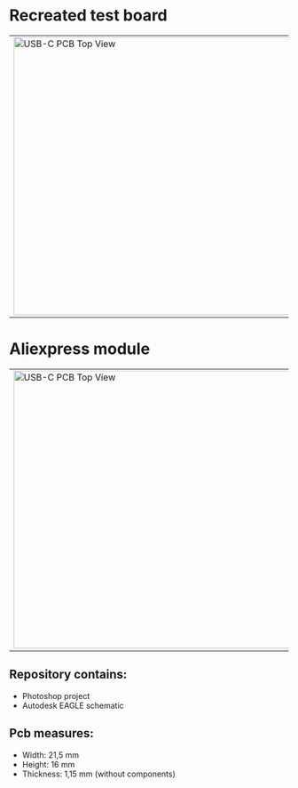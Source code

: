 # Recreated test board

<table>
  <tr>
    <td><img src="https://github-production-user-asset-6210df.s3.amazonaws.com/38842553/282050154-5bf25069-c608-403f-89e8-9a42b5cb3895.png" alt="USB-C PCB Top View" style="width: 500px;" /></td>
    <td><img src="https://github-production-user-asset-6210df.s3.amazonaws.com/38842553/282050135-e9896be7-b480-4d6e-b6d7-aed8651f44b9.png" alt="USB-C PCB Bottom View" style="width: 500px;" /></td>
  </tr>
</table>

# Aliexpress module  
<table>
  <tr>
    <td><img src="https://user-images.githubusercontent.com/38842553/236648201-2cfdf859-eab5-4daf-8a1f-35248696b511.png" alt="USB-C PCB Top View" style="width: 500px;" /></td>
    <td><img src="https://user-images.githubusercontent.com/38842553/236648608-28802655-6e2c-4c52-ac9b-65d7b40ceabe.png" alt="USB-C PCB Bottom View" style="width: 500px;" /></td>
  </tr>
</table>

## Repository contains:

- Photoshop project
- Autodesk EAGLE schematic

## Pcb measures:

- Width: 21,5 mm
- Height: 16 mm
- Thickness: 1,15 mm (without components)
